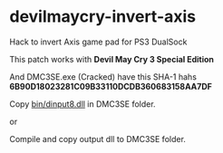 # devilmaycry-invert-axis
Hack to invert Axis game pad for PS3 DualSock

This patch works with **Devil May Cry 3 Special Edition**

And DMC3SE.exe (Cracked) have this SHA-1 hahs **6B90D18023281C09B33110DCDB360683158AA7DF**

Copy [bin/dinput8.dll](https://github.com/theafien/devilmaycry-invert-axis/blob/master/bin/dinput8.dll?raw=true) in DMC3SE folder.

or

Compile and copy output dll to DMC3SE folder.